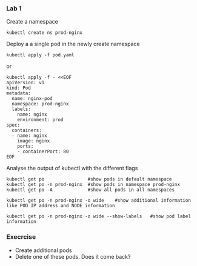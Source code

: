 ### Lab 1
Create a namespace
```
kubectl create ns prod-nginx
```
Deploy a a single pod in the newly create namespace
```
kubectl apply -f pod.yaml
```
or 
```
kubectl apply -f - <<EOF
apiVersion: v1
kind: Pod
metadata:
  name: nginx-pod
  namespace: prod-nginx
  labels:
    name: nginx
    environment: prod
spec:
  containers:
  - name: nginx
    image: nginx
    ports:
    - containerPort: 80
EOF
```
Analyse the output of kubectl with the different flags
```
kubectl get po                #show pods in default namespace
kubectl get po -n prod-nginx  #show pods in namespace prod-nginx
kubectl get po -A             #show all pods in all namespaces
```
```
kubectl get po -n prod-nginx -o wide    #show additional information like POD IP address and NODE information
```
```
kubectl get po -n prod-nginx -o wide --show-labels   #show pod label information
```
### Execrcise
- Create additional pods 
- Delete one of these pods. Does it come back?
